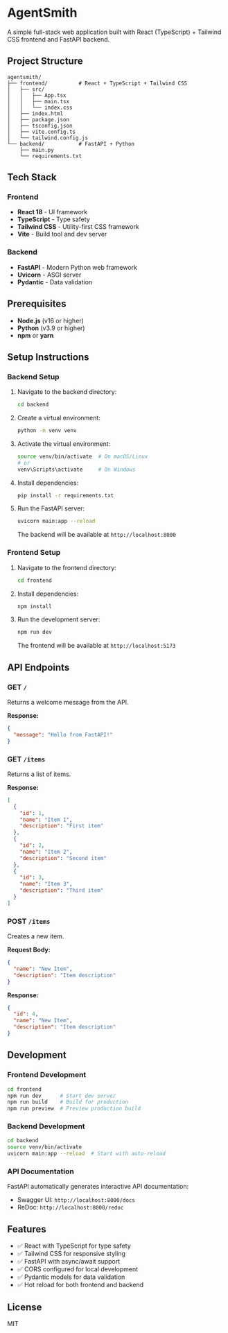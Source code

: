# AgentSmith

A simple full-stack web application built with React (TypeScript) + Tailwind CSS frontend and FastAPI backend.

## Project Structure

```
agentsmith/
├── frontend/          # React + TypeScript + Tailwind CSS
│   ├── src/
│   │   ├── App.tsx
│   │   ├── main.tsx
│   │   └── index.css
│   ├── index.html
│   ├── package.json
│   ├── tsconfig.json
│   ├── vite.config.ts
│   └── tailwind.config.js
└── backend/           # FastAPI + Python
    ├── main.py
    └── requirements.txt
```

## Tech Stack

### Frontend
- **React 18** - UI framework
- **TypeScript** - Type safety
- **Tailwind CSS** - Utility-first CSS framework
- **Vite** - Build tool and dev server

### Backend
- **FastAPI** - Modern Python web framework
- **Uvicorn** - ASGI server
- **Pydantic** - Data validation

## Prerequisites

- **Node.js** (v16 or higher)
- **Python** (v3.9 or higher)
- **npm** or **yarn**

## Setup Instructions

### Backend Setup

1. Navigate to the backend directory:
   ```bash
   cd backend
   ```

2. Create a virtual environment:
   ```bash
   python -m venv venv
   ```

3. Activate the virtual environment:
   ```bash
   source venv/bin/activate  # On macOS/Linux
   # or
   venv\Scripts\activate     # On Windows
   ```

4. Install dependencies:
   ```bash
   pip install -r requirements.txt
   ```

5. Run the FastAPI server:
   ```bash
   uvicorn main:app --reload
   ```

   The backend will be available at `http://localhost:8000`

### Frontend Setup

1. Navigate to the frontend directory:
   ```bash
   cd frontend
   ```

2. Install dependencies:
   ```bash
   npm install
   ```

3. Run the development server:
   ```bash
   npm run dev
   ```

   The frontend will be available at `http://localhost:5173`

## API Endpoints

### GET `/`
Returns a welcome message from the API.

**Response:**
```json
{
  "message": "Hello from FastAPI!"
}
```

### GET `/items`
Returns a list of items.

**Response:**
```json
[
  {
    "id": 1,
    "name": "Item 1",
    "description": "First item"
  },
  {
    "id": 2,
    "name": "Item 2",
    "description": "Second item"
  },
  {
    "id": 3,
    "name": "Item 3",
    "description": "Third item"
  }
]
```

### POST `/items`
Creates a new item.

**Request Body:**
```json
{
  "name": "New Item",
  "description": "Item description"
}
```

**Response:**
```json
{
  "id": 4,
  "name": "New Item",
  "description": "Item description"
}
```

## Development

### Frontend Development
```bash
cd frontend
npm run dev      # Start dev server
npm run build    # Build for production
npm run preview  # Preview production build
```

### Backend Development
```bash
cd backend
source venv/bin/activate
uvicorn main:app --reload  # Start with auto-reload
```

### API Documentation

FastAPI automatically generates interactive API documentation:
- Swagger UI: `http://localhost:8000/docs`
- ReDoc: `http://localhost:8000/redoc`

## Features

- ✅ React with TypeScript for type safety
- ✅ Tailwind CSS for responsive styling
- ✅ FastAPI with async/await support
- ✅ CORS configured for local development
- ✅ Pydantic models for data validation
- ✅ Hot reload for both frontend and backend

## License

MIT